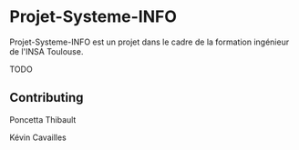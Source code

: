 # Projet-Systeme-INFO

Projet-Systeme-INFO est un projet dans le cadre de la formation ingénieur de l'INSA Toulouse. 

TODO

## Contributing

Poncetta Thibault

Kévin Cavailles
